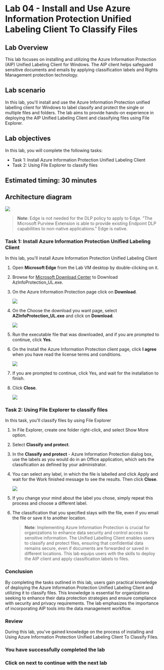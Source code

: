 # Lab 04 - Install and Use Azure Information Protection Unified Labeling Client To Classify Files

## Lab Overview

This lab focuses on installing and utilizing the Azure Information Protection (AIP) Unified Labeling Client for Windows. The AIP client helps safeguard sensitive documents and emails by applying classification labels and Rights Management protection technology. 

## Lab scenario
In this lab, you'll install and use the Azure Information Protection unified labelling client for Windows to label classify and protect the single or multiple files and folders. The lab aims to provide hands-on experience in deploying the AIP Unified Labeling Client and classifying files using File Explorer.

## Lab objectives

In this lab, you will complete the following tasks:

+ Task 1: Install Azure Information Protection Unified Labeling Client
+ Task 2: Using File Explorer to classify files 

## Estimated timing: 30 minutes

## Architecture diagram
![](../media/purview-lab4.png)

>**Note**: Edge is not needed for the DLP policy to apply to Edge. "The Microsoft Purview Extension is able to provide existing Endpoint DLP capabilities to non-native applications." Edge is native.

### Task 1: Install Azure Information Protection Unified Labeling Client 

In this lab, you'll install Azure Information Protection Unified Labeling Client 

1. Open **Microsoft Edge** from the Lab VM desktop by double-clicking on it. 

1. Browse for [Microsoft Download Center](https://www.microsoft.com/en-us/download/details.aspx?id=53018) to Download AzInfoProtection_UL.exe.

1. On the Azure Information Protection page click on **Download**.

   ![](../media/lab4-image1.png)

1. On the Choose the download you want page, select **AZInfoProtection_UL.exe** and click on **Download**.

   ![](../media/lab4-image2.png)

3. Run the executable file that was downloaded, and if you are prompted to continue, click **Yes**.

4. On the Install the Azure Information Protection client page, click **I agree** when you have read the license terms and conditions.

   ![](../media/lab4-image3.png)

6. If you are prompted to continue, click Yes, and wait for the installation to finish.

7. Click **Close**.

   ![](../media/lab4-image4.png)

### Task 2: Using File Explorer to classify files 

In this task, you'll classify files by using File Explorer

1. In File Explorer, create one folder right-click, and select Show More option.

1. Select **Classify and protect**.

1. In the **Classify and protect** - Azure Information Protection dialog box, use the labels as you would do in an Office application, which sets the classification as defined by your administrator.
  
1. You can select any label, in which the file is labelled and click Apply and wait for the Work finished message to see the results. Then click **Close**.

   ![](../media/lab4image1.png)

1. If you change your mind about the label you chose, simply repeat this process and choose a different label.

1. The classification that you specified stays with the file, even if you email the file or save it to another location.

   >**Note**: Implementing Azure Information Protection is crucial for organizations to enhance data security and control access to sensitive information. The Unified 
    Labelling Client enables users to classify and protect files, ensuring that confidential data remains secure, even if documents are forwarded or saved in different 
    locations. This lab equips users with the skills to deploy the AIP client and apply classification labels to files.

### Conclusion
By completing the tasks outlined in this lab, users gain practical knowledge of deploying the Azure Information Protection Unified Labeling Client and utilizing it to classify files. This knowledge is essential for organizations seeking to enhance their data protection strategies and ensure compliance with security and privacy requirements. The lab emphasizes the importance of incorporating AIP tools into the data management workflow.

### Review

During this lab, you've gained knowledge on the process of installing and Using Azure Information Protection Unified Labeling Client To Classify Files.

### You have successfully completed the lab

### Click on next to continue with the next lab
